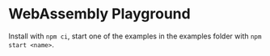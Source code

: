 # WebAssembly Playground

Install with `npm ci`, start one of the examples in the examples folder with `npm start <name>`. 